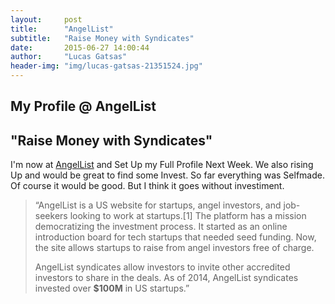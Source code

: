 ```yaml
---
layout:     post
title:      "AngelList"
subtitle:   "Raise Money with Syndicates"
date:       2015-06-27 14:00:44
author:     "Lucas Gatsas"
header-img: "img/lucas-gatsas-21351524.jpg"
---
```

<h2 class="section-heading">My Profile @ AngelList</h2>
<h2 class="section-heading">"Raise Money with Syndicates"</h2>


I'm now at <a href="https://angel.co/lucas-gatsas" target="_blank">AngelList</a> and Set Up my Full Profile Next Week. We also rising Up and would be great to find some Invest. So far everything was Selfmade. Of course it would be good. But I think it goes without investiment.




<blockquote>
“AngelList is a US website for startups, angel investors, and job-seekers looking to work at startups.[1] The platform has a mission democratizing the investment process. It started as an online introduction board for tech startups that needed seed funding. Now, the site allows startups to raise from angel investors free of charge.

AngelList syndicates allow investors to invite other accredited investors to share in the deals. 
As of 2014, AngelList syndicates invested over <strong>$100M</strong> in US startups.” 
</blockquote>

